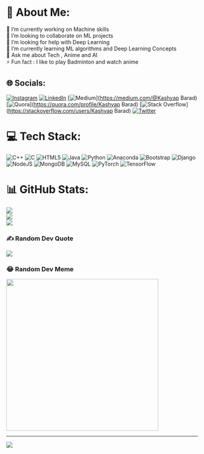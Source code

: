 # 💫 About Me:
🔭 I’m currently working on Machine skills<br>👯 I’m looking to collaborate on ML projects <br>🤝 I’m looking for help with Deep Learning <br>🌱 I’m currently learning ML algorithms and Deep Learning Concepts<br>💬 Ask me about Tech , Anime and AI<br>⚡ Fun fact : I like to play Badminton and watch anime


## 🌐 Socials:
[![Instagram](https://img.shields.io/badge/Instagram-%23E4405F.svg?logo=Instagram&logoColor=white)](https://instagram.com/_kashyap17_) [![LinkedIn](https://img.shields.io/badge/LinkedIn-%230077B5.svg?logo=linkedin&logoColor=white)](https://linkedin.com/in/kashyapbarad) [![Medium](https://img.shields.io/badge/Medium-12100E?logo=medium&logoColor=white)](https://medium.com/@Kashyap Barad) [![Quora](https://img.shields.io/badge/Quora-%23B92B27.svg?logo=Quora&logoColor=white)](https://quora.com/profile/Kashyap Barad) [![Stack Overflow](https://img.shields.io/badge/-Stackoverflow-FE7A16?logo=stack-overflow&logoColor=white)](https://stackoverflow.com/users/Kashyap Barad) [![Twitter](https://img.shields.io/badge/Twitter-%231DA1F2.svg?logo=Twitter&logoColor=white)](https://twitter.com/@KashyapBarad6) 

# 💻 Tech Stack:
![C++](https://img.shields.io/badge/c++-%2300599C.svg?style=for-the-badge&logo=c%2B%2B&logoColor=white) ![C](https://img.shields.io/badge/c-%2300599C.svg?style=for-the-badge&logo=c&logoColor=white) ![HTML5](https://img.shields.io/badge/html5-%23E34F26.svg?style=for-the-badge&logo=html5&logoColor=white) ![Java](https://img.shields.io/badge/java-%23ED8B00.svg?style=for-the-badge&logo=java&logoColor=white) ![Python](https://img.shields.io/badge/python-3670A0?style=for-the-badge&logo=python&logoColor=ffdd54) ![Anaconda](https://img.shields.io/badge/Anaconda-%2344A833.svg?style=for-the-badge&logo=anaconda&logoColor=white) ![Bootstrap](https://img.shields.io/badge/bootstrap-%23563D7C.svg?style=for-the-badge&logo=bootstrap&logoColor=white) ![Django](https://img.shields.io/badge/django-%23092E20.svg?style=for-the-badge&logo=django&logoColor=white) ![NodeJS](https://img.shields.io/badge/node.js-6DA55F?style=for-the-badge&logo=node.js&logoColor=white) ![MongoDB](https://img.shields.io/badge/MongoDB-%234ea94b.svg?style=for-the-badge&logo=mongodb&logoColor=white) ![MySQL](https://img.shields.io/badge/mysql-%2300f.svg?style=for-the-badge&logo=mysql&logoColor=white) ![PyTorch](https://img.shields.io/badge/PyTorch-%23EE4C2C.svg?style=for-the-badge&logo=PyTorch&logoColor=white) ![TensorFlow](https://img.shields.io/badge/TensorFlow-%23FF6F00.svg?style=for-the-badge&logo=TensorFlow&logoColor=white)
# 📊 GitHub Stats:
![](https://github-readme-stats.vercel.app/api?username=kashyap1757&theme=tokyonight&hide_border=false&include_all_commits=false&count_private=true)<br/>
![](https://github-readme-streak-stats.herokuapp.com/?user=kashyap1757&theme=tokyonight&hide_border=false)<br/>
![](https://github-readme-stats.vercel.app/api/top-langs/?username=kashyap1757&theme=tokyonight&hide_border=false&include_all_commits=false&count_private=true&layout=compact)

### ✍️ Random Dev Quote
![](https://quotes-github-readme.vercel.app/api?type=horizontal&theme=radical)

### 😂 Random Dev Meme
<img src='https://randommeme-five.vercel.app/' style="height: 400px;"/>

---
[![](https://visitcount.itsvg.in/api?id=kashyap1757&icon=0&color=0)](https://visitcount.itsvg.in)

<!-- Proudly created with GPRM ( https://gprm.itsvg.in ) -->
